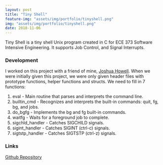 ```yaml
---
layout: post
title: "Tiny Shell"
feature-img: "assets/img/portfolio/tinyshell.png"
img: "assets/img/portfolio/tinyshell.png"
date: 2018-11-06
---
```


Tiny Shell is a tiny shell Unix program created in C for ECE 373 Software Intensive Engineering. It supports Job Control, and Signal Interrupts.

### Development

I worked on this project with a friend of mine, <a href = "https://github.com/Parzival6">Joshua Howell</a>. When we were initially given this project, we were only given header files with prototype functions, helper functions and structs. We need to fill in 7 functions:
1. eval - Main routine that parses and interprets the command line.
2. builtin_cmd - Recognizes and interprets the built-in commands: quit, fg, bg, and jobs.
3. do_bgfg - Implements the bg and fg built-in commands.
4. waitfg - Waits for a foreground job to complete.
5. sigchld_handler - Catches SIGCHILD signals.
6. sigint_handler - Catches SIGINT (ctrl-c) signals.
7. sigtstp_handler - Catches SIGTSTP (ctrl-z) signals.

### Links

<a href = "https://github.com/anthonymendez/Tiny-Shell">Github Repository</a>